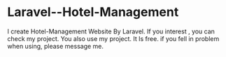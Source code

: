 # Laravel--Hotel-Management
I create Hotel-Management Website By Laravel. If you interest , you can check my project. You also use my project. It Is free. if you fell in problem when using, please message me.
